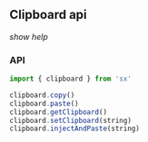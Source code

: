 ## Clipboard api

*show help*

### API
```js
import { clipboard } from 'sx'

clipboard.copy()
clipboard.paste()
clipboard.getClipboard()
clipboard.setClipboard(string)
clipboard.injectAndPaste(string)
```